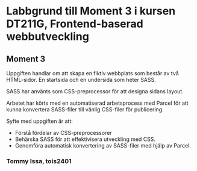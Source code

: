 # Labbgrund till Moment 3 i kursen DT211G, Frontend-baserad webbutveckling

## Moment 3
Uppgiften handlar om att skapa en fiktiv webbplats som består av två HTML-sidor. En startsida och en undersida som heter SASS.

SASS har använts som CSS-preprocessor för att designa sidans layout.

Arbetet har körts med en automatiserad arbetsprocess med Parcel för att kunna konvertera SASS-filer till vänlig CSS-filer för publicering.

Syfte med uppgiften är att:
- Förstå fördelar av CSS-preprocessorer
- Behärska SASS för att effektivisera utveckling med CSS.
- Genomföra automatisk konvertering av SASS-filer med hjälp av Parcel.

### Tommy Issa, tois2401